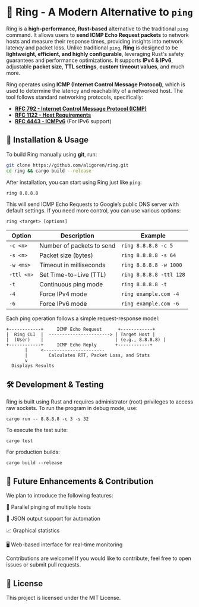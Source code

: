 # 🏓 Ring - A Modern Alternative to `ping`

Ring is a **high-performance, Rust-based** alternative to the traditional `ping` command. It allows users to **send ICMP Echo Request packets** to network hosts and measure their response times, providing insights into network latency and packet loss. Unlike traditional `ping`, **Ring** is designed to be **lightweight, efficient, and highly configurable**, leveraging Rust's safety guarantees and performance optimizations. It supports **IPv4 & IPv6**, adjustable **packet size**, **TTL settings**, **custom timeout values**, and much more.

Ring operates using **ICMP (Internet Control Message Protocol)**, which is used to determine the latency and reachability of a networked host. The tool follows standard networking protocols, specifically:
- **[RFC 792 - Internet Control Message Protocol (ICMP)](https://tools.ietf.org/html/rfc792)**
- **[RFC 1122 - Host Requirements](https://tools.ietf.org/html/rfc1122)**
- **[RFC 4443 - ICMPv6](https://tools.ietf.org/html/rfc4443)** (For IPv6 support)

## 🔧 Installation & Usage

To build Ring manually using **git**, run:

```sh
git clone https://github.com/aligoren/ring.git
cd ring && cargo build --release
```

After installation, you can start using Ring just like `ping`:

`ring 8.8.8.8`

This will send ICMP Echo Requests to Google’s public DNS server with default settings. If you need more control, you can use various options:

`ring <target> [options]`

| Option     | Description               | Example                 |
|------------|---------------------------|-------------------------|
| `-c <n>`   | Number of packets to send | `ring 8.8.8.8 -c 5`     |
| `-s <n>`   | Packet size (bytes)       | `ring 8.8.8.8 -s 64`    |
| `-w <ms>`  | Timeout in milliseconds   | `ring 8.8.8.8 -w 1000`  |
| `-ttl <n>` | Set Time-to-Live (TTL)    | `ring 8.8.8.8 -ttl 128` |
| `-t`       | Continuous ping mode      | `ring 8.8.8.8 -t`       |
| `-4`       | Force IPv4 mode           | `ring example.com -4`   |
| `-6`       | Force IPv6 mode           | `ring example.com -6`   |


Each ping operation follows a simple request-response model:

```text
+------------+     ICMP Echo Request      +------------+
|  Ring CLI  |  -----------------------> | Target Host |
|  (User)    |                           | (e.g., 8.8.8.8) |
+------------+     ICMP Echo Reply       +------------+
       |     <-----------------------
       |        Calculates RTT, Packet Loss, and Stats
       v
  Displays Results
```

## 🛠️ Development & Testing

Ring is built using Rust and requires administrator (root) privileges to access raw sockets. To run the program in debug mode, use:

`cargo run -- 8.8.8.8 -c 3 -s 32`

To execute the test suite:

`cargo test`

For production builds:

`cargo build --release`

## 🎯 Future Enhancements & Contribution

We plan to introduce the following features:

📡 Parallel pinging of multiple hosts

📜 JSON output support for automation

📈 Graphical statistics

🖥️ Web-based interface for real-time monitoring

Contributions are welcome! If you would like to contribute, feel free to open issues or submit pull requests.

## 📄 License

This project is licensed under the MIT License.

